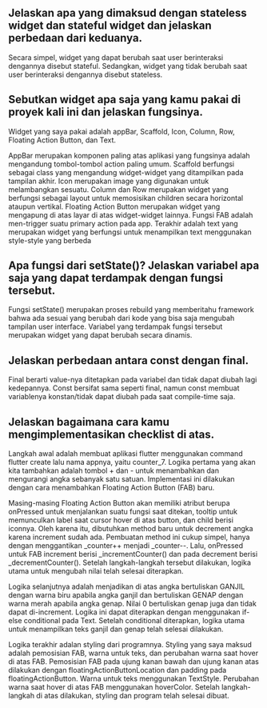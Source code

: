 ## Jelaskan apa yang dimaksud dengan stateless widget dan stateful widget dan jelaskan perbedaan dari keduanya.

Secara simpel, widget yang dapat berubah saat user berinteraksi dengannya disebut stateful. Sedangkan, widget yang tidak berubah saat user berinteraksi dengannya disebut stateless.

## Sebutkan widget apa saja yang kamu pakai di proyek kali ini dan jelaskan fungsinya.

Widget yang saya pakai adalah appBar, Scaffold, Icon, Column, Row, Floating Action Button, dan Text.

AppBar merupakan komponen paling atas aplikasi yang fungsinya adalah mengandung tombol-tombol action paling umum. Scaffold berfungsi sebagai class yang mengandung widget-widget yang ditampilkan pada tampilan akhir. Icon merupakan image yang digunakan untuk melambangkan sesuatu. Column dan Row merupakan widget yang berfungsi sebagai layout untuk memosisikan children secara horizontal ataupun vertikal. Floating Action Button merupakan widget yang mengapung di atas layar di atas widget-widget lainnya. Fungsi FAB adalah men-trigger suatu primary action pada app. Terakhir adalah text yang merupakan widget yang berfungsi untuk menampilkan text menggunakan style-style yang berbeda

## Apa fungsi dari setState()? Jelaskan variabel apa saja yang dapat terdampak dengan fungsi tersebut.

Fungsi setState() merupakan proses rebuild yang memberitahu framework bahwa ada sesuai yang berubah dari kode yang bisa saja mengubah tampilan user interface. Variabel yang terdampak fungsi tersebut merupakan widget yang dapat berubah secara dinamis.

## Jelaskan perbedaan antara const dengan final.

Final berarti value-nya ditetapkan pada variabel dan tidak dapat diubah lagi kedepannya. Const bersifat sama seperti final, namun const membuat variablenya konstan/tidak dapat diubah pada saat compile-time saja.

## Jelaskan bagaimana cara kamu mengimplementasikan checklist di atas.

Langkah awal adalah membuat aplikasi flutter menggunakan command flutter create lalu nama appnya, yaitu counter_7. Logika pertama yang akan kita tambahkan adalah tombol + dan - untuk menambahkan dan mengurangi angka sebanyak satu satuan. Implementasi ini dilakukan dengan cara menambahkan Floating Action Button (FAB) baru. 

Masing-masing Floating Action Button akan memiliki atribut berupa onPressed untuk menjalankan suatu fungsi saat ditekan, tooltip untuk memunculkan label saat cursor hover di atas button, dan child berisi iconnya. Oleh karena itu, dibutuhkan method baru untuk decrement angka karena increment sudah ada. Pembuatan method ini cukup simpel, hanya dengan menggantikan _counter++ menjadi _counter--. Lalu, onPressed untuk FAB increment berisi _incrementCounter() dan pada decrement berisi _decrementCounter(). Setelah langkah-langkah tersebut dilakukan, logika utama untuk mengubah nilai telah selesai diterapkan.

Logika selanjutnya adalah menjadikan di atas angka bertuliskan GANJIL dengan warna biru apabila angka ganjil dan bertuliskan GENAP dengan warna merah apabila angka genap. Nilai 0 bertuliskan genap juga dan tidak dapat di-increment. Logika ini dapat diterapkan dengan menggunakan if-else conditional pada Text. Setelah conditional diterapkan, logika utama untuk menampilkan teks ganjil dan genap telah selesai dilakukan.

Logika terakhir adalan styling dari programnya. Styling yang saya maksud adalah pemosisian FAB, warna untuk teks, dan perubahan warna saat hover di atas FAB. Pemosisian FAB pada ujung kanan bawah dan ujung kanan atas dilakukan dengan floatingActionButtonLocation dan padding pada floatingActionButton. Warna untuk teks menggunakan TextStyle. Perubahan warna saat hover di atas FAB menggunakan hoverColor. Setelah langkah-langkah di atas dilakukan, styling dan program telah selesai dibuat.
